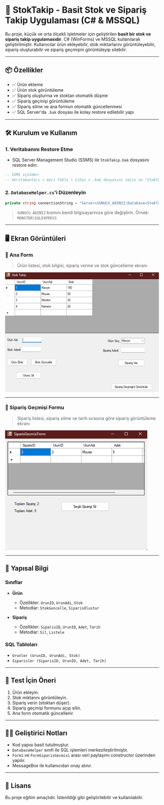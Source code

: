# 🧾 StokTakip - Basit Stok ve Sipariş Takip Uygulaması (C# & MSSQL)

Bu proje, küçük ve orta ölçekli işletmeler için geliştirilen **basit bir stok ve sipariş takip uygulamasıdır**. C# (WinForms) ve MSSQL kullanılarak geliştirilmiştir. Kullanıcılar ürün ekleyebilir, stok miktarlarını görüntüleyebilir, sipariş oluşturabilir ve sipariş geçmişini görüntüleyip silebilir.

---

## 📦 Özellikler

- ✅ Ürün ekleme
- ✅ Ürün stok görüntüleme
- ✅ Sipariş oluşturma ve stoktan otomatik düşme
- ✅ Sipariş geçmişi görüntüleme
- ✅ Sipariş silme ve ana formun otomatik güncellenmesi
- ✅ SQL Server'da `.bak` dosyası ile kolay restore edilebilir yapı

---

## 🛠️ Kurulum ve Kullanım

### 1. Veritabanını Restore Etme

- SQL Server Management Studio (SSMS) ile `StokTakip.bak` dosyasını restore edin:

```sql
-- SSMS içinden:
-- Veritabanları > Geri Yükle > Cihaz > .bak dosyasını seçin ve "StokTakip" adıyla yükleyin.
```

### 2. `DatabaseHelper.cs`'i Düzenleyin

```csharp
private string connectionString = "Server=SUNUCU_ADINIZ;Database=StokTakip;Trusted_Connection=True;";
```

> `SUNUCU_ADINIZ` kısmını kendi bilgisayarınıza göre değiştirin. Örnek: `MONSTER\SQLEXPRESS`

---

## 🖥️ Ekran Görüntüleri

### 📌 Ana Form
> Ürün listesi, stok bilgisi, sipariş verme ve stok güncelleme ekranı

![Ana Form](screenshots/anaform.png)

---

### 📌 Sipariş Geçmişi Formu
> Sipariş listesi, sipariş silme ve tarih sırasına göre sipariş görüntüleme ekranı

![Sipariş Geçmişi Formu](screenshots/siparisgecmisi.png)

---

## 🧠 Yapısal Bilgi

### Sınıflar

- **Ürün**
  - Özellikler: `UrunID`, `UrunAdi`, `Stok`
  - Metodlar: `StokGuncelle`, `SiparisOlustur`

- **Sipariş**
  - Özellikler: `SiparisID`, `UrunID`, `Adet`, `Tarih`
  - Metodlar: `Sil`, `Listele`

### SQL Tabloları

- `Urunler (UrunID, UrunAdi, Stok)`
- `Siparisler (SiparisID, UrunID, Adet, Tarih)`

---

## 🧪 Test İçin Öneri

1. Ürün ekleyin.
2. Stok miktarını görüntüleyin.
3. Sipariş verin (stoktan düşer).
4. Sipariş geçmişi formunu açıp silin.
5. Ana form otomatik güncellenir.

---

## 👨‍💻 Geliştirici Notları

- Kod yapısı basit tutulmuştur.
- `DatabaseHelper` sınıfı ile SQL işlemleri merkezileştirilmiştir.
- `Form1` ve `FormSiparisGecmisi` arası veri paylaşımı constructor üzerinden yapılır.
- MessageBox ile kullanıcıdan onay alınır.

---

## 🧳 Lisans

Bu proje eğitim amaçlıdır. İstenildiği gibi geliştirilebilir ve kullanılabilir.
